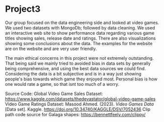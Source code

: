 # Project3
 Our group focused on the data engineering side and looked at video games. We used two datasets with MongoDb; followed by data cleaning. We used an interactive web site to show performance data regarding various game titles showing sales, release date and ratings. There are also visualizations showing some conclusions about the data. The examples for the website are on the website and are very user friendly.
 
 The main ethical concerns in this project were not extremely outstanding. That being said we mainly tried to avoided bias in data sets by generally being comprehensive, and using the best data sources we could find. Considering the data is a bit subjective and is in a way just showing people's bias towards which game they enjoyed most. Personal bias is how one would rate a game, so that isnt too much of a worry. 
 
 
 
 
Source Code:
Global Video Game Sales Dataset: https://www.kaggle.com/datasets/thedevastator/global-video-game-sales
Video Game Ratings Dataset: Masood Ahmed. (2023). <i>Video Games Data</i> [Data set]. Kaggle. https://doi.org/10.34740/KAGGLE/DSV/7052436
Clip path code source for Galaga shapes: https://bennettfeely.com/clippy/

